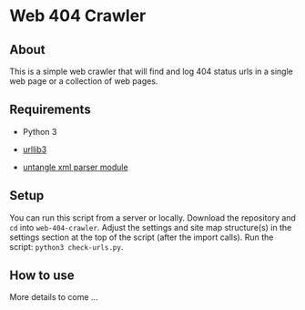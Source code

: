 # Web 404 Crawler

## About
This is a simple web crawler that will find and log 404 status urls in a single web page or a collection of web pages.

## Requirements

* Python 3

* [urllib3](https://urllib3.readthedocs.io/en/latest/)

* [untangle xml parser module](https://untangle.readthedocs.io/en/latest/)

## Setup
You can run this script from a server or locally. Download the repository and `cd` into `web-404-crawler`. Adjust the settings and site map structure(s) in the settings section at the top of the script (after the import calls). Run the script: `python3 check-urls.py`.

## How to use
More details to come ...